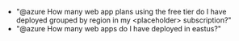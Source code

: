 - "@azure How many web app plans using the free tier do I have deployed grouped by region in my \<placeholder\> subscription?"
- "@azure How many web apps do I have deployed in eastus?"